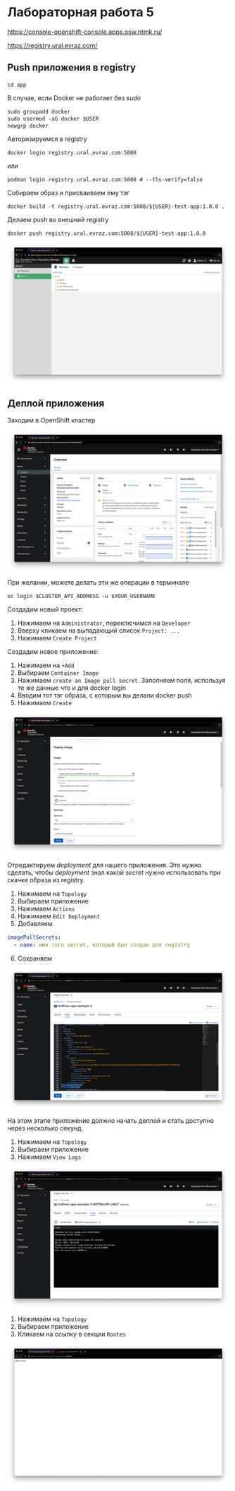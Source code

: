 # Лабораторная работа 5

https://console-openshift-console.apps.osw.ntmk.ru/

https://registry.ural.evraz.com/

## Push приложения в registry

```shell
cd app
```

В случае, если Docker не работает без _sudo_

```shell
sudo groupadd docker
sudo usermod -aG docker $USER
newgrp docker
```

Авторизируемся в registry
```shell
docker login registry.ural.evraz.com:5008
```
или

```shell
podman login registry.ural.evraz.com:5008 # --tls-verify=false
```

Собираем образ и присваиваем ему тэг
```shell
docker build -t registry.ural.evraz.com:5008/${USER}-test-app:1.0.0 .
```

Делаем push во внешний registry
```shell
docker push registry.ural.evraz.com:5008/${USER}-test-app:1.0.0
```

![img](./.readme-images/01-registry.png)

## Деплой приложения

Заходим в OpenShift кластер

![img](./.readme-images/02-cluster.png)

При желании, можете делать эти же операции в терминале

```shell
oc login $CLUSTER_API_ADDRESS -u $YOUR_USERNAME
```

Создадим новый проект:
1) Нажимаем на `Administrator`, переключимся на `Developer`
2) Вверху кликаем на выпадающий список `Project: ...`
3) Нажимаем `Create Project`

Создадим новое приложение:
1) Нажимаем на `+Add`
2) Выбираем `Container Image`
3) Нажимаем `create an Image pull secret`. Заполняем поля, используя те же данные что и для docker login
4) Вводим тот тэг образа, с которым вы делали docker push
5) Нажимаем `Create`

![img](./.readme-images/03-new-app.png)

Отредактируем _deployment_ для нашего приложения. Это нужно сделать, чтобы _deployment_ знал какой _secret_ нужно использовать при скачке образа из registry.

1) Нажимаем на `Topology`
2) Выбираем приложение
3) Нажимаем `Actions`
4) Нажимаем `Edit Deployment`
5) Добавляем
```yaml
imagePullSecrets:
  - name: имя того secret, который был создан для registry
```
6) Сохраняем

![img](./.readme-images/04-edit-deploy.png)

На этом этапе приложение должно начать деплой и стать доступно через несколько секунд.

1) Нажимаем на `Topology`
2) Выбираем приложение
3) Нажимаем `View Logs`

![img](./.readme-images/05-logs.png)

1) Нажимаем на `Topology`
2) Выбираем приложение
3) Кликаем на ссылку в секции `Routes`

![img](./.readme-images/06-route.png)
